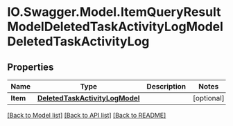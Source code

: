 # IO.Swagger.Model.ItemQueryResultModelDeletedTaskActivityLogModelDeletedTaskActivityLog
## Properties

Name | Type | Description | Notes
------------ | ------------- | ------------- | -------------
**Item** | [**DeletedTaskActivityLogModel**](DeletedTaskActivityLogModel.md) |  | [optional] 

[[Back to Model list]](../README.md#documentation-for-models) [[Back to API list]](../README.md#documentation-for-api-endpoints) [[Back to README]](../README.md)

